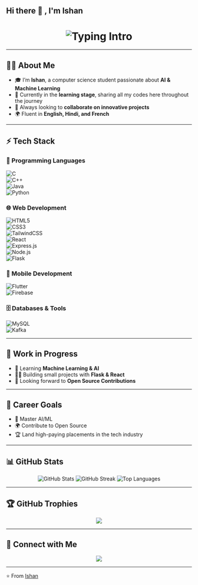 ## Hi there 👋 , I'm Ishan
<h1 align="center">
  <img src="https://readme-typing-svg.demolab.com?font=Fira+Code&size=28&duration=3000&pause=1000&color=00C2FF&center=true&vcenter=true&width=650&lines=Hi%2C+I'm+Ishan+👋;Computer+Science+Student+💻;Passionate+about+AI+%26+ML+🤖;Always+Exploring+New+Technologies+🚀" alt="Typing Intro" />
</h1>

---

## 👨‍💻 About Me
- 🎓 I’m **Ishan**, a computer science student passionate about **AI & Machine Learning**  
- 🌱 Currently in the **learning stage**, sharing all my codes here throughout the journey  
- 🤝 Always looking to **collaborate on innovative projects**  
- 🌍 Fluent in **English, Hindi, and French**  

---

## ⚡ Tech Stack  

### 🚀 Programming Languages  
![C](https://img.shields.io/badge/C-00599C?style=for-the-badge&logo=c&logoColor=white)  
![C++](https://img.shields.io/badge/C++-00599C?style=for-the-badge&logo=cplusplus&logoColor=white)  
![Java](https://img.shields.io/badge/Java-ED8B00?style=for-the-badge&logo=openjdk&logoColor=white)  
![Python](https://img.shields.io/badge/Python-3776AB?style=for-the-badge&logo=python&logoColor=white)  

### 🌐 Web Development  
![HTML5](https://img.shields.io/badge/HTML5-E34F26?style=for-the-badge&logo=html5&logoColor=white)  
![CSS3](https://img.shields.io/badge/CSS3-1572B6?style=for-the-badge&logo=css3&logoColor=white)  
![TailwindCSS](https://img.shields.io/badge/Tailwind_CSS-38B2AC?style=for-the-badge&logo=tailwind-css&logoColor=white)  
![React](https://img.shields.io/badge/React-20232A?style=for-the-badge&logo=react&logoColor=61DAFB)  
![Express.js](https://img.shields.io/badge/Express.js-000000?style=for-the-badge&logo=express&logoColor=white)  
![Node.js](https://img.shields.io/badge/Node.js-43853D?style=for-the-badge&logo=node.js&logoColor=white)  
![Flask](https://img.shields.io/badge/Flask-000000?style=for-the-badge&logo=flask&logoColor=white)  

### 📱 Mobile Development  
![Flutter](https://img.shields.io/badge/Flutter-02569B?style=for-the-badge&logo=flutter&logoColor=white)  
![Firebase](https://img.shields.io/badge/Firebase-FFCA28?style=for-the-badge&logo=firebase&logoColor=black)  

### 🗄️ Databases & Tools  
![MySQL](https://img.shields.io/badge/MySQL-005C84?style=for-the-badge&logo=mysql&logoColor=white)  
![Kafka](https://img.shields.io/badge/Apache_Kafka-231F20?style=for-the-badge&logo=apache-kafka&logoColor=white)  

---

## 📌 Work in Progress
- 🔭 Learning **Machine Learning & AI**  
- 🧑‍💻 Building small projects with **Flask & React**  
- 🤝 Looking forward to **Open Source Contributions**  

---

## 🎯 Career Goals
- 🚀 Master AI/ML  
- 🌍 Contribute to Open Source  
- 🏆 Land high-paying placements in the tech industry  

---

## 📊 GitHub Stats
<p align="center">
  <img src="https://github-readme-stats.vercel.app/api?username=YOUR-USERNAME&show_icons=true&theme=radical" alt="GitHub Stats" />
  <img src="https://github-readme-streak-stats.herokuapp.com/?user=YOUR-USERNAME&theme=radical" alt="GitHub Streak" />
  <img src="https://github-readme-stats.vercel.app/api/top-langs/?username=YOUR-USERNAME&layout=compact&theme=radical" alt="Top Languages" />
</p>

---

## 🏆 GitHub Trophies
<p align="center">
  <img src="https://github-profile-trophy.vercel.app/?username=YOUR-USERNAME&theme=radical&no-frame=true&no-bg=true&margin-w=5" />
</p>

---

## 🔗 Connect with Me
<p align="center">
  <a href="https://www.linkedin.com/in/YOUR-LINKEDIN/" target="_blank">
    <img src="https://img.shields.io/badge/LinkedIn-0A66C2?style=for-the-badge&logo=linkedin&logoColor=white"/>
  </a>
</p>

---

⭐️ From [Ishan](https://github.com/YOUR-USERNAME)
